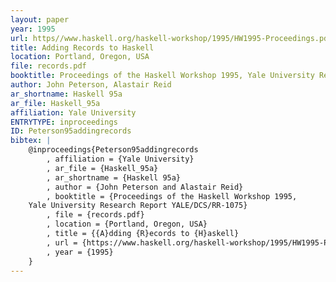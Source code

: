```yaml
---
layout: paper
year: 1995
url: https//www.haskell.org/haskell-workshop/1995/HW1995-Proceedings.pdf
title: Adding Records to Haskell
location: Portland, Oregon, USA
file: records.pdf
booktitle: Proceedings of the Haskell Workshop 1995, Yale University Research Report YALE/DCS/RR-1075
author: John Peterson, Alastair Reid
ar_shortname: Haskell 95a
ar_file: Haskell_95a
affiliation: Yale University
ENTRYTYPE: inproceedings
ID: Peterson95addingrecords
bibtex: |
    @inproceedings{Peterson95addingrecords
        , affiliation = {Yale University}
        , ar_file = {Haskell_95a}
        , ar_shortname = {Haskell 95a}
        , author = {John Peterson and Alastair Reid}
        , booktitle = {Proceedings of the Haskell Workshop 1995,
    Yale University Research Report YALE/DCS/RR-1075}
        , file = {records.pdf}
        , location = {Portland, Oregon, USA}
        , title = {{A}dding {R}ecords to {H}askell}
        , url = {https://www.haskell.org/haskell-workshop/1995/HW1995-Proceedings.pdf}
        , year = {1995}
    }
---
```


